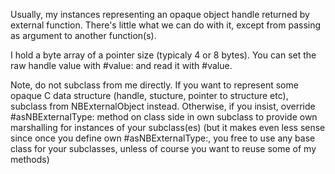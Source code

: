 Usually, my instances representing an opaque object handle returned by external function. There's little what we can do with it, except from passing as argument to another function(s).I hold a byte array of a pointer size (typicaly 4 or 8 bytes). You can set the raw handle value with #value: and read it with #value.Note, do not subclass from me directly. If you want to represent some opaque C  data structure (handle, stucture, pointer to structure etc),subclass from NBExternalObject instead. Otherwise, if you insist, override #asNBExternalType: method on class side in own subclass to provide own marshalling for instances of your subclass(es) (but it makes even less sense since once you define own #asNBExternalType:, you free to use any base class for your subclasses,unless of course you want to reuse some of my methods)
